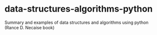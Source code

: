 # data-structures-algorithms-python
Summary and examples of data structures and algorithms using python (Rance D. Necaise book)
